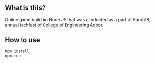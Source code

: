 ## What is this?

Online game build on Node JS that was conducted as a part of Aaroh18, annual techfest of College of Engineering Adoor.


## How to use

```bash
npm install
npm run
```

